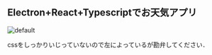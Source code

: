 ## Electron+React+Typescriptでお天気アプリ

![default](https://user-images.githubusercontent.com/33411216/51424798-67551c00-1c16-11e9-981c-02d0047f06c9.gif)



cssをしっかりいじっていないので左によっているが勘弁してください．
